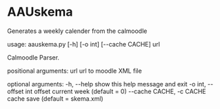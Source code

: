 AAUskema
========

Generates a weekly calender from the calmoodle

usage: aauskema.py [-h] [-o int] [--cache CACHE] url

Calmoodle Parser.

positional arguments:
  url                   url to moodle XML file

optional arguments:
  -h, --help            show this help message and exit
  -o int, --offset int  offset current week (default = 0)
  --cache CACHE, -c CACHE
                        cache save (default = skema.xml)
